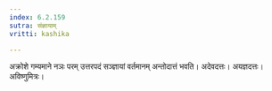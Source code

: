 ```yaml
---
index: 6.2.159
sutra: संज्ञायाम्
vritti: kashika

---
```

अक्रोशे गम्यमाने नञः परम् उत्तरपदं सञ्ज्ञायां वर्तमानम् अन्तोदात्तं भवति। अदेवदत्तः। अयज्ञदत्तः। अविष्णुमित्रः।